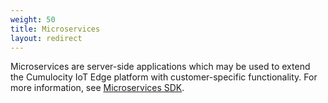 ```yaml
---
weight: 50
title: Microservices
layout: redirect
---
```


Microservices are server-side applications which may be used to extend the Cumulocity IoT Edge platform with customer-specific functionality. For more information, see [Microservices SDK](/guides/microservice-sdk/introduction/).
